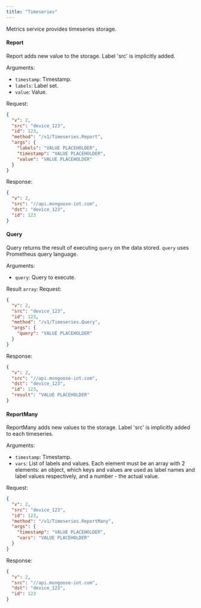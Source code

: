 ```yaml
---
title: "Timeseries"
---
```


Metrics service provides timeseries storage.

#### Report
Report adds new value to the storage. Label 'src' is implicitly added.

Arguments:
- `timestamp`: Timestamp.
- `labels`: Label set.
- `value`: Value.

Request:
```json
{
  "v": 2,
  "src": "device_123",
  "id": 123,
  "method": "/v1/Timeseries.Report",
  "args": {
    "labels": "VALUE PLACEHOLDER",
    "timestamp": "VALUE PLACEHOLDER",
    "value": "VALUE PLACEHOLDER"
  }
}

```

Response:
```json
{
  "v": 2,
  "src": "//api.mongoose-iot.com",
  "dst": "device_123",
  "id": 123
}

```

#### Query
Query returns the result of executing `query` on the data stored. `query` uses Prometheus query language.

Arguments:
- `query`: Query to execute.

Result `array`: 
Request:
```json
{
  "v": 2,
  "src": "device_123",
  "id": 123,
  "method": "/v1/Timeseries.Query",
  "args": {
    "query": "VALUE PLACEHOLDER"
  }
}

```

Response:
```json
{
  "v": 2,
  "src": "//api.mongoose-iot.com",
  "dst": "device_123",
  "id": 123,
  "result": "VALUE PLACEHOLDER"
}

```

#### ReportMany
ReportMany adds new values to the storage. Label 'src' is implicitly added to each timeseries.

Arguments:
- `timestamp`: Timestamp.
- `vars`: List of labels and values. Each element must be an array with 2 elements: an object, which keys and values are used as label names and label values respectively, and a number - the actual value.

Request:
```json
{
  "v": 2,
  "src": "device_123",
  "id": 123,
  "method": "/v1/Timeseries.ReportMany",
  "args": {
    "timestamp": "VALUE PLACEHOLDER",
    "vars": "VALUE PLACEHOLDER"
  }
}

```

Response:
```json
{
  "v": 2,
  "src": "//api.mongoose-iot.com",
  "dst": "device_123",
  "id": 123
}

```


